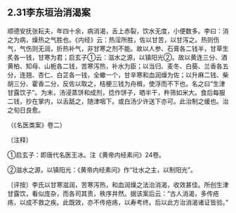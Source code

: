 ## 2.31李东垣治消渴案

顺德安抚张耘夫，年四十余，病消渴，舌上赤裂，饮水无度，小便数多。李曰：消之为病，燥热之气胜也。《内经》云：热淫所胜，佐以甘苦，以甘泻之。热则伤气，气伤则无润，折热补气，非甘寒之剂不能。故以人参、石膏各二钱半，甘草生炙各一钱，甘寒为君；启玄子①云：滋水之源，以镇阳光②。故以黄连三分、酒黄柏、知母、山栀各二钱，苦寒泻热，补水为臣；以当归、麦冬、白葵、兰香各五分，连翘、杏仁、白芷各一钱，全蠍一个，甘辛寒和血润燥为佐；以升麻二钱、柴胡三分、霍香二分，反佐以取之，桔梗三钱为舟楫，使浮而不下也。名之曰“生津甘露饮子”。为末，汤浸蒸饼和成剂，捻作饼子，晒半干，杵筛如米大。食后每服二钱，抄在掌内，以舌舐之，随津咽下。或白汤少许送下亦可。此治制之缓也。治之旬日良愈。

（《名医类案》卷二）

〔注释〕

①启玄子：即唐代名医王冰。注《黄帝内经素问》24卷。

②滋水之源，以镇阳光：《黄帝内经素问》作“壮水之主，以制阳光”。

〔评按〕李氏以甘寒滋润，苦寒泻热，和血润燥之法治消渴，收效甚佳。所创生津甘露饮，看似庞杂，而各司其责，秩序井然。据该案后云：“古人消渴，多传疮疡，以成不救之疾。此既效，亦不传疮疡，以寿考终。后以此方治消渴诸证皆验。”
